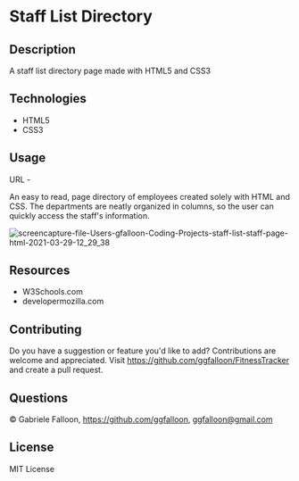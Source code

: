# Staff List Directory

## Description

A staff list directory page made with HTML5 and CSS3

## Technologies
* HTML5
* CSS3

## Usage

URL - 

An easy to read, page directory of employees created solely with HTML and CSS. The departments are neatly organized in columns, so the user can quickly access the staff's information.

![screencapture-file-Users-gfalloon-Coding-Projects-staff-list-staff-page-html-2021-03-29-12_29_38](https://user-images.githubusercontent.com/71281652/112881124-ecf37280-9090-11eb-8ed1-9b043469704f.png)

## Resources

* W3Schools.com
* developermozilla.com

## Contributing

Do you have a suggestion or feature you'd like to add? 
Contributions are welcome and appreciated. Visit https://github.com/ggfalloon/FitnessTracker and create a pull request.

## Questions

&copy; Gabriele Falloon, https://github.com/ggfalloon, ggfalloon@gmail.com

## License

MIT License
